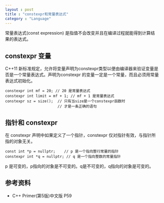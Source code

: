 ```yaml
---
layout : post
title : "constexpr和常量表达式"
category : "Language"
---
```


常量表达式(const expression) 是指值不会改变并且在编译过程就能得到计算结果的表达式。

## constexpr 变量 ##

C++11 新标准规定，允许将变量声明为constexpr类型以便由编译器来验证变量是否是一个常量表达式。声明为constexpr 的变量一定是一个常量，而且必须用常量表达式初始化。

    constexpr int mf = 20; // 20 是常量表达式
    constexpr int limit = mf + 1; // mf + 1 是常量表达式
    constexpr sz = size();  // 只有当size是一个constexpr函数时
                            // 才是一条正确的语句

## 指针和 constexpr ##

在 constexpr 声明中如果定义了一个指针，constexpr 仅对指针有效，与指针所指的对象无关。

    const int *p = nullptr;    // p 是一个指向整行常量的指针
    constexpr int *q = nullptr; // q 是一个指向整数的常量指针

p 是可变的，p指向的对象是不可变的。q是不可变的，q指向的对象是可变的。

## 参考资料 ##

+ C++ Primer(第5版)中文版 P59
